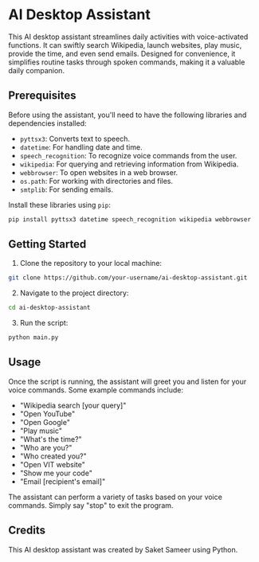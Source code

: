 
# AI Desktop Assistant

This AI desktop assistant streamlines daily activities with voice-activated functions. It can swiftly search Wikipedia, launch websites, play music, provide the time, and even send emails. Designed for convenience, it simplifies routine tasks through spoken commands, making it a valuable daily companion.

## Prerequisites

Before using the assistant, you'll need to have the following libraries and dependencies installed:

- `pyttsx3`: Converts text to speech.
- `datetime`: For handling date and time.
- `speech_recognition`: To recognize voice commands from the user.
- `wikipedia`: For querying and retrieving information from Wikipedia.
- `webbrowser`: To open websites in a web browser.
- `os.path`: For working with directories and files.
- `smtplib`: For sending emails.

Install these libraries using `pip`:

```bash
pip install pyttsx3 datetime speech_recognition wikipedia webbrowser
```

## Getting Started

1. Clone the repository to your local machine:

```bash
git clone https://github.com/your-username/ai-desktop-assistant.git
```

2. Navigate to the project directory:

```bash
cd ai-desktop-assistant
```

3. Run the script:

```bash
python main.py
```

## Usage

Once the script is running, the assistant will greet you and listen for your voice commands. Some example commands include:

- "Wikipedia search [your query]"
- "Open YouTube"
- "Open Google"
- "Play music"
- "What's the time?"
- "Who are you?"
- "Who created you?"
- "Open VIT website"
- "Show me your code"
- "Email [recipient's email]"

The assistant can perform a variety of tasks based on your voice commands. Simply say "stop" to exit the program.


## Credits

This AI desktop assistant was created by Saket Sameer using Python.
